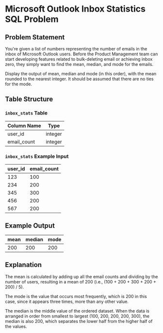# Microsoft Outlook Inbox Statistics SQL Problem

## Problem Statement

You're given a list of numbers representing the number of emails in the inbox of Microsoft Outlook users. Before the Product Management team can start developing features related to bulk-deleting email or achieving inbox zero, they simply want to find the mean, median, and mode for the emails.

Display the output of mean, median and mode (in this order), with the mean rounded to the nearest integer. It should be assumed that there are no ties for the mode.

## Table Structure

### `inbox_stats` Table

| Column Name | Type |
|-------------|------|
| user_id | integer |
| email_count | integer |

### `inbox_stats` Example Input

| user_id | email_count |
|---------|-------------|
| 123 | 100 |
| 234 | 200 |
| 345 | 300 |
| 456 | 200 |
| 567 | 200 |

## Example Output

| mean | median | mode |
|------|--------|------|
| 200 | 200 | 200 |

## Explanation

The mean is calculated by adding up all the email counts and dividing by the number of users, resulting in a mean of 200 (i.e., (100 + 200 + 300 + 200 + 200) / 5).

The mode is the value that occurs most frequently, which is 200 in this case, since it appears three times, more than any other value.

The median is the middle value of the ordered dataset. When the data is arranged in order from smallest to largest (100, 200, 200, 200, 300), the median is also 200, which separates the lower half from the higher half of the values.
